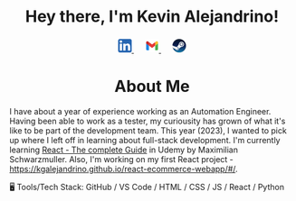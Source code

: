 <h1 align="center">Hey there, I'm Kevin Alejandrino!</h1>

<div align="center">
  <h3>
    <a href="https://www.linkedin.com/in/kevin-alejandrino/">
      <img src="https://github.com/kgalejandrino/kgalejandrino/blob/main/images/linkedin_logo.png" alt="LinkedIn">
    </a>
    &emsp;
    <a href="mailto:kgalejandrino@gmail.com">
      <img src="https://github.com/kgalejandrino/kgalejandrino/blob/main/images/gmail_logo.png" alt="Google Mail">
    </a>
    &emsp;
    <a href="https://steamcommunity.com/profiles/76561198084969471/">
      <img src="https://github.com/kgalejandrino/kgalejandrino/blob/main/images/steam_logo.png" alt="Steam">
    </a>
  </h3>
</div>

<h1 align="center">About Me</h1>

I have about a year of experience working as an Automation Engineer. Having been able to work as a tester, my curiousity has grown of what it's like to be part of the development team. This year (2023), I wanted to pick up where I left off in learning about full-stack development. I'm currently learning [React - The complete Guide](https://www.udemy.com/course/react-the-complete-guide-incl-redux/) in Udemy by Maximilian Schwarzmuller. Also, I'm working on my first React project - https://kgalejandrino.github.io/react-ecommerce-webapp/#/.

🖥️ Tools/Tech Stack: GitHub / VS Code / HTML / CSS / JS / React / Python


